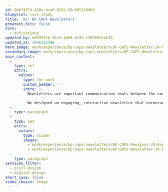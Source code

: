 ```yaml
---
id: 0bb74774-a50c-4ce6-8192-59c9d5120d6d
blueprint: case_study
title: 'mc- BP CAPs Newsletters'
greatest_hits: false
core:
  - activations
updated_by: e85953fb-52c6-4488-8c8b-c90f68b2bb10
updated_at: 1646312786
hero_image: work/experience/bp-caps-newsletters/BP-CAPS-Newsletter-24-Experience-Full-Image-2732x1536.jpg
secondary_image: work/experience/bp-caps-newsletters/BP-CAPS-Newsletter-24-Experience-Secondary-Image-896x597.jpg
main_content:
  -
    type: set
    attrs:
      values:
        type: the_work
        custom_header: ' '
        intro: |-
          Newsletters are important communication tools between the company and its employees. But let's be honest, they can be a bit dull can't they? Not the best start when you've got important information to get across. BP came to us because they needed their newsletter to deliver material and insights through interviews, training programme updates and support.

          We designed an engaging, interactive newsletter that encourages employees to feel more connected to the company and their work. Along with key topics of interest for staff, we also included visual representations of data via infographics, videos and audio soundbites to help get BP's message across in a simple but effective way.
  -
    type: paragraph
  -
    type: set
    attrs:
      values:
        type: slider
        images:
          - work/experience/bp-caps-newsletters/BP-CAPS-Pensions-24-Experience-Small-740x416.25-1.jpg
          - work/experience/bp-caps-newsletters/BP-CAPS-Newsletter-24-Experience-Large-927x522.jpg
  -
    type: paragraph
services_filter:
  - print-design
  - digital-design
short_case: false
video_choice: Image
---
```

